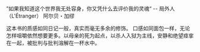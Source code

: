 ”如果我知道这个世界我无处容身，你又凭什么去评价我的灵魂“ -- 局外人（L'Étranger） 阿尔贝・加缪

这本书的质感如同日记一般，真实而毫无多余的修饰。
口感如同面包一样，无论怎样咀嚼依然想要更多。以母亲的死为起点，以杀人入狱为主线，安静和绝望痉挛在一起，被批判与批判溶解在一杯水中。
